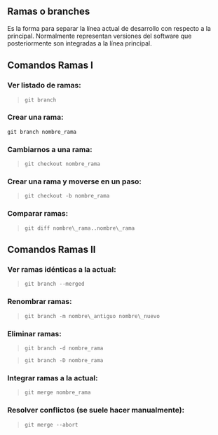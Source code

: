 ## Ramas o branches

Es la forma para separar la línea actual de desarrollo con respecto a la principal. Normalmente representan versiones del software que posteriormente son integradas a la línea principal.

## Comandos Ramas I

### Ver listado de ramas:

> `git branch`

### Crear una rama:

`git branch nombre_rama`

### Cambiarnos a una rama:

> `git checkout nombre_rama`

### Crear una rama y moverse en un paso:

> `git checkout -b nombre_rama`

### Comparar ramas:

> `git diff nombre\_rama..nombre\_rama`

## Comandos Ramas II

### Ver ramas idénticas a la actual:

> `git branch --merged`

### Renombrar ramas:

> `git branch -m nombre\_antiguo nombre\_nuevo`

### Eliminar ramas:

> `git branch -d nombre_rama`

> `git branch -D nombre_rama`

### Integrar ramas a la actual:

> `git merge nombre_rama`

### Resolver conflictos (se suele hacer manualmente):

> `git merge --abort`
